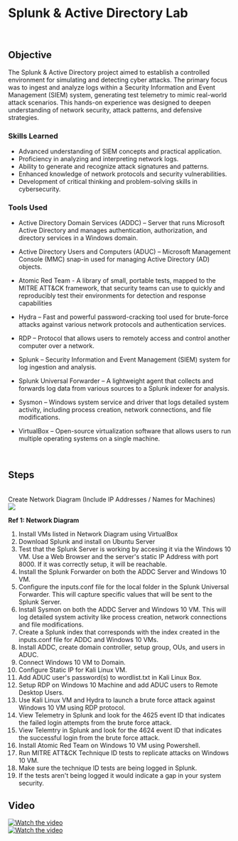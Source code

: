 # Splunk & Active Directory Lab
<br>

## Objective

The Splunk & Active Directory project aimed to establish a controlled environment for simulating and detecting cyber attacks. The primary focus was to ingest and analyze logs within a Security Information and Event Management (SIEM) system, generating test telemetry to mimic real-world attack scenarios. This hands-on experience was designed to deepen understanding of network security, attack patterns, and defensive strategies.

### Skills Learned

- Advanced understanding of SIEM concepts and practical application.
- Proficiency in analyzing and interpreting network logs.
- Ability to generate and recognize attack signatures and patterns.
- Enhanced knowledge of network protocols and security vulnerabilities.
- Development of critical thinking and problem-solving skills in cybersecurity.

### Tools Used

- Active Directory Domain Services (ADDC) – Server that runs Microsoft Active Directory and manages authentication, authorization, and directory services in a Windows domain.

- Active Directory Users and Computers (ADUC) – Microsoft Management Console (MMC) snap-in used for managing Active Directory (AD) objects.

- Atomic Red Team - A library of small, portable tests, mapped to the MITRE ATT&CK framework, that security teams can use to quickly and reproducibly test their environments for detection and response capabilities

- Hydra – Fast and powerful password-cracking tool used for brute-force attacks against various network protocols and authentication services.

- RDP – Protocol that allows users to remotely access and control another computer over a network.

- Splunk – Security Information and Event Management (SIEM) system for log ingestion and analysis.

- Splunk Universal Forwarder – A lightweight agent that collects and forwards log data from various sources to a Splunk indexer for analysis.

- Sysmon – Windows system service and driver that logs detailed system activity, including process creation, network connections, and file modifications.

- VirtualBox – Open-source virtualization software that allows users to run multiple operating systems on a single machine.

<br>

## Steps
<br> 
<div>
Create Network Diagram (Include IP Addresses / Names for Machines)
  <br>
   <img src="https://i.imgur.com/X9VzTIN.png" />

**Ref 1: Network Diagram**

1) Install VMs listed in Network Diagram using VirtualBox
2) Download Splunk and install on Ubuntu Server
3) Test that the Splunk Server is working by accesing it via the Windows 10 VM. Use a Web Browser and the server's static IP Address with port 8000. If it was correctly setup, it will be reachable. 
4) Install the Splunk Forwarder on both the ADDC Server and Windows 10 VM.
5) Configure the inputs.conf file for the local folder in the Splunk Universal Forwarder. This will capture specific values that will be sent to the Splunk Server.
6) Install Sysmon on both the ADDC Server and Windows 10 VM. This will log detailed system activity like process creation, network connections and file modifications.
7) Create a Splunk index that corresponds with the index created in the inputs.conf file for ADDC and Windows 10 VMs.
8) Install ADDC, create domain controller, setup group, OUs, and users in ADUC.
9) Connect Windows 10 VM to Domain.
10) Configure Static IP for Kali Linux VM.
11) Add ADUC user's password(s) to wordlist.txt in Kali Linux Box.
12) Setup RDP on Windows 10 Machine and add ADUC users to Remote Desktop Users.
13) Use Kali Linux VM and Hydra to launch a brute force attack against Windows 10 VM using RDP protocol.
14) View Telemetry in Splunk and look for the 4625 event ID that indicates the failed login attempts from the brute force attack.
15) View Telemtry in Splunk and look for the 4624 event ID that indicates the successful login from the brute force attack.
16) Install Atomic Red Team on Windows 10 VM using Powershell.
17) Run MITRE ATT&CK Technique ID tests to replicate attacks on Windows 10 VM.
18) Make sure the technique ID tests are being logged in Splunk.
19) If the tests aren't being logged it would indicate a gap in your system security.
  
</div>

## Video

[![Watch the video](https://img.youtube.com/vi/G3BbQWCXSFU/0.jpg)](https://www.youtube.com/watch?v=G3BbQWCXSFU)
<br>
[![Watch the video](https://img.youtube.com/vi/rfvxSoyqAwo/0.jpg)](https://www.youtube.com/watch?v=rfvxSoyqAwo)
